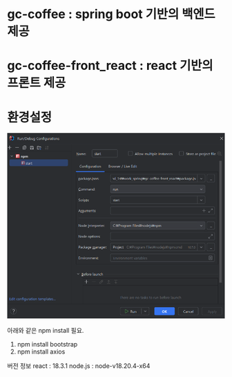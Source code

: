 # gc-coffee : spring boot 기반의 백엔드 제공
# gc-coffee-front_react : react 기반의 프론트 제공

# 환경설정
![img.png](img.png)

아래와 같은 npm install 필요.
1. npm install bootstrap
2. npm install axios

버전 정보
react : 18.3.1
node.js : node-v18.20.4-x64